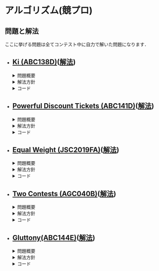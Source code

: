アルゴリズム(競プロ)
===
##  問題と解法
ここに挙げる問題は全てコンテスト中に自力で解いた問題になります．
- [Ki (ABC138D)][ABC138D]([解法][solveABC138D])
  - 
  <details><summary>問題概要</summary>

    - 大きさN，頂点番号1を根とする根付き木が与えられる．  
      各頂点にはカウンターが設置されており，初期値は0である．  
    - 以下のような操作をQ回行う．  
      頂点pを根とする部分木に含まれる全ての頂点のカウンターの値にxを足す．
    - 全ての操作の後の各頂点のカウンターの値を求めよ．
  </details>
  <details><summary>解法方針</summary>

    - 愚直(O(NQ))にやっては間に合わないので操作を2つに分ける．  
      1. 「頂点pのカウンターにxを足す．」をQ回繰り返す． 
      2. 根から葉に向かって次の操作を繰り返す．    
        見ている頂点vの親のカウンターの値をvのカウンターに足す．  

      1はO(Q),2はO(N)なので全体の時間計算量はO(N+Q)で間に合う．
  </details>

  <details><summary>コード</summary>

  ```c++
  #include<bits/stdc++.h>
  using namespace std;

  //counterの値を親から子に伝搬させる
  void dfs(int vertex, int parent, 
      vector<vector<int> >& Tree, vector<int>& counter){

    //親のカウンターの値を足し合わせる
    counter[vertex] += counter[parent];

    //子に伝播させる
    for(const int &nxtv : Tree[vertex]){
      if(nxtv == parent)continue;
      dfs(nxtv, vertex, Tree, counter);
    }
  }

  //方針：親から子にカウンターの値を伝播させていくことで実現
  int main(void){
    //入力
    int N,Q;
    cin >> N >> Q;
    //木
    vector<vector<int> > Tree(N+1);
    //頂点のカウンター
    vector<int> counter(N+1,0);
    //木の構築
    for(int i = 0; i < N-1; ++i){
      int a,b;
      cin >> a >> b;
      Tree[a].push_back(b);
      Tree[b].push_back(a);
    }

    //カウンターの加算
    for(int j = 0; j < Q; ++j){
      int p,x;
      cin >> p >> x;
      counter[p] += x;
    }

    //カウンターの伝搬
    dfs(1,0,Tree,counter);

    //出力
    for(int i = 1; i <= N; ++i){
      cout << counter[i] << " ";
    }
    cout << endl;
    return 0;
  }

  ```
  </details>

- [Powerful Discount Tickets (ABC141D)][ABC141D]([解法][solveABC141D])
  - 
  <details><summary>問題概要</summary>

    - N個の品物を購入する．  
      品物iの値段はAi円．
    - M枚の半額券(小数点以下切り捨て)があり，同じ品物に複数枚適応することが可能．
    - 全ての品物を購入するために必要な最小の金額を求めよ．
  </details>
  <details><summary>解法方針</summary>

    - 最も高価な品物に割引券を使用していくと最小になる．
    - 最も高価な品物を探して割引券を適応するのは愚直にやるとO(N)なのでM回探索するのはO(NM)で間に合わない．
    - priorioty_queueというデータ構造を使うことでその操作の計算量をO(logN)に抑えることができる．
      全体の計算量はO((M+N)logN)で間に合う．

  - priority_queue:ヒープを用いたデータ構造
    - 最大値の取得:O(1)
    - 最大値の取り出し:O(logN)
    - 値の追加:O(logN)  

    で行うことができる．
  </details>

  <details><summary>コード</summary>

  ```c++
  #include<bits/stdc++.h>
  using namespace std;

  //方針：貪欲法(値段の高いものから割引券を適応していく
  int main(void){
    //入力
    int N,M;
    cin >> N >> M;

    //高い金額から順に取り出すためのデータ構造
    priority_queue<long long> prices;

    //pricesに値段を記録していく．
    for(int i = 0; i < N; ++i){
      long long A;
      cin >> A;
      prices.push(A);
    }

    //割引券の使用(高いものから順に適応していく)
    while(M--){
      long long price = prices.top(); prices.pop();
      //割引券の利用
      price /= 2;

      //割引した後も割引券は使えるので割引後の値段を挿入
      prices.push(price);
    }

    //値段の合計
    long long sum = 0ll;
    while(!prices.empty()){
      sum += prices.top(); prices.pop();
    }

    //出力
    cout << sum << endl;
  }
  ```
  </details>

- [Equal Weight (JSC2019FA)][JSC2019FA]([解法][solveJSC2019FA])
  - 
  <details><summary>問題概要</summary>

    - N個のシャリとM個のネタがあり，シャリiの重さはAi，ネタjの重さはBjである．
    - シャリ同士の重さは全て異なり，ネタ同士の重さも全て異なる．
    - シャリとネタを組み合わせて握りを作る．2つの異なる握りの重さが等しくなるようにできるか．
  </details>
  <details><summary>解法方針</summary>

    - 愚直にやるとO(N^2M^2)で間に合わない．
    - 以下のやり方でO(NM)にできる．
      全てのシャリとネタの組み合わせの握りを一つずつ見ていき，その和wを計算する．  
      今までにwとなる握りが存在すれば，二つの異なる握りの重さが等しくなるようにできるといえる．
      しかし，O(NM)でも間に合わないように見える．
    - 実は鳩ノ巣原理により，握りの重さの最大値+1個の握りを見れば，必ず同じ重さのものが1組以上できるので間に合う．
  </details>
  <details><summary>コード</summary>

  ```c++
  #include<bits/stdc++.h>
  using namespace std;

  //2重ループの計算量はO(NM):間に合わない
  //しかし鳩ノ巣原理により2重ループは高々max(Ai) + max(Bi)しか回らない(重複したら終了)
  int main(){
    //入力
    int N,M;
    cin >> N >> M;
    vector<int> A(N);
    vector<int> B(M);
    for(int i = 0; i < N; ++i){
      cin >> A[i];
    }
    for(int j = 0; j < M; ++j){
      cin >> B[j];
    }

    const int MaxWeight = 2e6;
    //indexが重さ，pairがその重さを作るためのiとj,存在しなければ-1
    vector<pair<int,int> > ids(MaxWeight+1,make_pair(-1,-1));
    //寿司とネタを全探索していく
    for(int i = 0; i < N; ++i){
      for( int j = 0; j < M; ++j){
        int Weight = A[i]+B[j];
        //既に同じ重さの別の組が存在するとき
        if(ids[Weight].first != -1){
          cout << ids[Weight].first << " "
            << ids[Weight].second << " " 
            << i << " "
            << j << endl;
          return 0;
        }
        //存在しないとき
        ids[Weight] = make_pair(i,j);
      }
    }

    //重さの等しい二つの握りが作れない
    cout << -1 << endl;
    return 0;
  }

  ```
  </details>

- [Two Contests (AGC040B)][AGC040B]([解法][solveAGC040B])
  -
  <details><summary>問題概要</summary>

    - N個の閉区間が与えられる．
    - N要素の区間集合を要素数が0ではない二つの集合に分割する．  
      それぞれの区間集合について，共通部分の長さを求めて，その和の最大化を目指す．(最大値を求める)
  </details>
  <details><summary>解法方針</summary>

    - 半開区間の方が取り扱いやすいのでRに1を足して，半開区間にする．[L,R+1)  
      N個の区間をLの昇順にソートする．(Lが一致するときはRの昇順で比較)  
    - この時以下の二つの場合の中に最大値となる分け方が存在する．  
      1. 配列の前方i個と後方N-i個に分けた時
      2. 2つのコンテストを最大範囲のものとそれ以外に分けた時

      1は累積和を応用して，累積共通部分を前からと後ろから計算することによってO(N)で計算できる．  
      2は，最大範囲の長さと全ての共通部分の長さの和を取ると1と組み合わせて網羅できる．O(N)

    ボトルネックはソートの部分なのでO(NlogN)で間に合う．
  </details>
  <details><summary>コード</summary>

  ```c++
  #include<bits/stdc++.h>
  using namespace std;

  //正解者の範囲
  struct Range{
    int L,R;

    //昇順ソートのための比較関数
    bool operator<(const Range &another) const{
      if(L == another.L) return R < another.R;
      return L < another.L;
    }

  };

  //範囲を昇順に並べ境界をずらしていく(境界の左が1回目のコンテスト問題，右が2回目のコンテスト問題)
  //コーナーケースとして最大の範囲一つとそれ以外
  int main(void){
    //入力
    int N;
    cin >> N;
    vector<Range> ranges(N);
    for(int i = 0; i < N; ++i){
      int L,R;
      cin >> L >> R;
      ++R;
      ranges[i] = {L,R};
    }
    sort(ranges.begin(),ranges.end());

    //前方累積共通部分
    vector<Range> fwd(N+1);
    fwd[0] = {1, (int)1e9+1};
    for(int i = 0; i < N; ++i){
      fwd[i+1] = {
        max( ranges[i].L, fwd[i].L),
        max( ranges[i].L, min( ranges[i].R, fwd[i].R ) )
      };
    }

    //後方累積共通部分
    vector<Range> bak(N+1);
    bak[N] = {1, (int)1e9+1};
    for(int i = N-1; i >= 0; --i){
      bak[i] = {
        max( ranges[i].L, bak[i+1].L),
        max( ranges[i].L, min( ranges[i].R, bak[i+1].R ) )
      };
    }

    //コーナーケースを初期値とする．
    int joy = 0;
    for(int i = 0; i < N; ++i){
      //最大の範囲を取る
      joy = max(joy,ranges[i].R-ranges[i].L);
    }
    joy += fwd[N].R-fwd[N].L;

    //境界を見ていく．
    for(int i = 1; i < N; ++i){
      joy = max(joy, 
          fwd[i].R-fwd[i].L + bak[i].R-bak[i].L);
    }

    //出力
    cout << joy << endl;
    return 0;
  }

  ```
  </details>

- [Gluttony(ABC144E)][ABC144E]([解法][solveABC144E])
  -
  <details><summary>問題概要</summary>

    - 正整数N要素の多重集合A,Fがある．
    - 2つの多重集合の要素同士を1対1対応させ，その積の最大値をコストと呼ぶ．  
      コストを計算する前に，Aの要素の値を0未満にならないように合計でK以下だけ減らすことができる．  
    - コストの最小値を求めよ．
  </details>
  <details><summary>解法方針</summary>

    - Fの要素が小さいものにはAの要素が大きいものを割り当てるのが最適．  
      Fを昇順，Aを降順にソートする．
    - コストをX以下にできるかという判定問題を考える．  
      i番目の要素Ai，Fiがあり，Fi*Q<=Xとなる最大のQを求める．(int型ではQ = X/Fi)  
        - Q>=AiならAi*Fi<=Xなので次の要素に移る．  
        - Q < AiならQになるまでAiを減らして次の要素に移る．  

      全ての要素を見て減らした合計がK以下ならコストをX以下にすることが可能．Kを超えるなら不可能であることがわかる．
      この判定の計算量はO(N)．

    - コストをX以下にできるかという判定問題ができたので，コストの最小値は判定問題がtrueである最小のX．  
      このようなXを求めるには二分探索を行えば良いので，時間計算量はO(Nlog(Fmax*Amax))となり，間に合う．
  </details>
  <details><summary>コード</summary>

  ```c++
  #include<bits/stdc++.h>
  using namespace std;
  using ll = long long;

  //方針：K回の修行でかかる時間X以下にできるかの判定を考える
  //ある時間を境にできるとできないが決まるので2分探索行う
  int main(void){
    //入力
    int N;
    ll K;
    cin >> N >> K;
    vector<ll> A(N);
    vector<ll> F(N);
    for(int i = 0; i < N; ++i) cin >> A[i];
    for(int i = 0; i < N; ++i) cin >> F[i];

    //貪欲に割り当てるため，Aは降順，Fは昇順にソートする
    sort(A.begin(),A.end(),greater<ll>());
    sort(F.begin(),F.end());

    //X以下でできるかの判定
    auto f = [&](ll X){
      ll k = 0;
      for(int i = 0; i<N; ++i){
        //A[i]*F[i]がX以下であるためにA[i]をQ以下にする必要がある
        ll Q = X/F[i];
        //Qになるまで修行．既にQ以下なら必要なし
        k += max(0ll, A[i]-Q);
      }
      //修行回数がK以下ならtrue
      return k<=K;
    };

    // lは必ずできない，rは必ずできる状態にする
    ll l = -1, r = 1e12;
    //lとrが隣り合うまで続ける
    while(r-l>1){
      ll X = (l+r)/2;
      if(f(X)) r = X;
      else l = X;
    }

    //出力
    cout << r << endl;
  }

  ```
  </details>


[ABC138D]:https://atcoder.jp/contests/abc138/tasks/abc138_d
[ABC141D]:https://atcoder.jp/contests/abc141/tasks/abc141_d
[JSC2019FA]:https://atcoder.jp/contests/jsc2019-final/tasks/jsc2019_final_a
[AGC040B]:https://atcoder.jp/contests/agc040/tasks/agc040_b
[ABC144E]:https://atcoder.jp/contests/abc144/tasks/abc144_e

[solveABC138D]:https://github.com/4802525/synapse/blob/master/Ki_ABC138D.cpp
[solveABC141D]:https://github.com/4802525/synapse/blob/master/PowerfulDiscountTickets_ABC141D.cpp
[solveJSC2019FA]:https://github.com/4802525/synapse/blob/master/EqualWeight_JSCF2019A.cpp
[solveAGC040B]:https://github.com/4802525/synapse/blob/master/TwoContests_AGC040B.cpp
[solveABC144E]:https://github.com/4802525/synapse/blob/master/Gluttony_ABC144E.cpp
